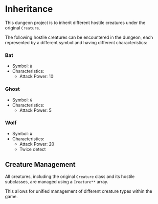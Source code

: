 # Inheritance
This dungeon project is to inherit different hostile creatures under the original `Creature`.

The following hostile creatures can be encountered in the dungeon, each represented by a different symbol and having different characteristics:

### Bat
- Symbol: `B`
- Characteristics:
    - Attack Power: 10

### Ghost
- Symbol: `G`
- Characteristics:
    - Attack Power: 5

### Wolf
- Symbol: `W`
- Characteristics:
    - Attack Power: 20
    - Twice detect

## Creature Management
All creatures, including the original `Creature` class and its hostile subclasses, are managed using a `Creature**` array. 

This allows for unified management of different creature types within the game.